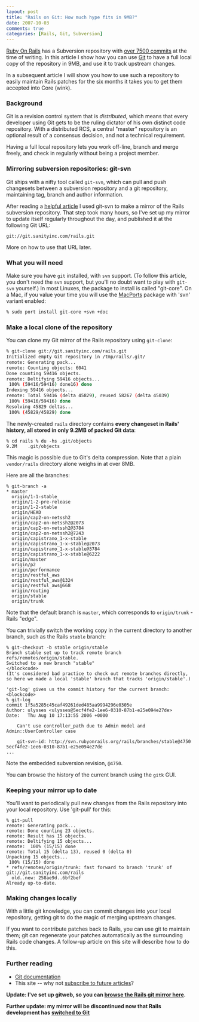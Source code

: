 ```yaml
---
layout: post
title: "Rails on Git: How much hype fits in 9MB?"
date: 2007-10-03
comments: true
categories: [Rails, Git, Subversion]
---
```


[Ruby On Rails](http://www.rubyonrails.org/) has a Subversion
repository with
[over 7500 commits](http://dev.rubyonrails.org/timeline) at the time
of writing. In this article I show how you can use
[Git](http://git.or.cz) to have a full local copy of the repository in
9MB, and use it to track upstream changes.

In a subsequent article I will show you how to use such a repository
to easily maintain Rails patches for the six months it takes you to
get them accepted into Core (wink).

<!-- more -->

### Background

Git is a revision control system that is *distributed*, which means that
every developer using Git gets to be the ruling dictator of his own
distinct code repository. With a distributed RCS, a central "master"
repository is an optional result of a consensus decision, and not a
technical requirement.

Having a full local repository lets you work off-line, branch and
merge freely, and check in regularly without being a project member.

### Mirroring subversion repositories: git-svn

Git ships with a nifty tool called `git-svn`, which can pull and push
changesets between a subversion repository and a git repository,
maintaining tag, branch and author information.

After reading a
[helpful article](http://utsl.gen.nz/talks/git-svn/intro.html) I used
git-svn to make a mirror of the Rails subversion repository. That step
took many hours, so I've set up my mirror to update itself regularly
throughout the day, and published it at the following Git URL:

```
git://git.sanityinc.com/rails.git
```

More on how to use that URL later.

### What you will need

Make sure you have `git` installed, with `svn` support.  (To follow
this article, you don't need the `svn` support, but you'll no doubt
want to play with `git-svn` yourself.)  In most Linuxes, the package
to install is called "git-core".  On a Mac, if you value your time you
will use the [MacPorts](http://www.macports.org/) package
with 'svn' variant enabled:

```bash
% sudo port install git-core +svn +doc
```

### Make a local clone of the repository

You can clone my Git mirror of the Rails repository using `git-clone`:

```bash
% git-clone git://git.sanityinc.com/rails.git
Initialized empty Git repository in /tmp/rails/.git/
remote: Generating pack...
remote: Counting objects: 6041
Done counting 59416 objects.
remote: Deltifying 59416 objects...
 100% (59416/59416) done16) done
Indexing 59416 objects...
remote: Total 59416 (delta 45829), reused 58267 (delta 45039)
 100% (59416/59416) done
Resolving 45829 deltas...
 100% (45829/45829) done
```

The newly-created `rails` directory contains **every changeset in
Rails' history, all stored in only 9.2MB of packed Git data**:

```
% cd rails % du -hs .git/objects
9.2M    .git/objects
```

This magic is possible due to Git's delta compression.  Note that a
plain `vendor/rails` directory alone weighs in at over 8MB.

Here are all the branches:

```
% git-branch -a
* master
  origin/1-1-stable
  origin/1-2-pre-release
  origin/1-2-stable
  origin/HEAD
  origin/cap2-on-netssh2
  origin/cap2-on-netssh2@2073
  origin/cap2-on-netssh2@3784
  origin/cap2-on-netssh2@7243
  origin/capistrano_1-x-stable
  origin/capistrano_1-x-stable@2073
  origin/capistrano_1-x-stable@3784
  origin/capistrano_1-x-stable@6222
  origin/master
  origin/p2
  origin/performance
  origin/restful_aws
  origin/restful_aws@1324
  origin/restful_aws@668
  origin/routing
  origin/stable
  origin/trunk
```

Note that the default branch is `master`, which corresponds to `origin/trunk` - Rails "edge".

You can trivially switch the working copy in the current directory to another branch, such as the Rails `stable` branch:

```
% git-checkout -b stable origin/stable
Branch stable set up to track remote branch refs/remotes/origin/stable.
Switched to a new branch "stable"
</blockcode>
(It's considered bad practice to check out remote branches directly, so here we made a local 'stable' branch that tracks 'origin/stable'.)

'git-log' gives us the commit history for the current branch:
<blockcode>
% git-log
commit 1f5a5285c45caf49261ded485aa9994296e0305e
Author: ulysses <ulysses@5ecf4fe2-1ee6-0310-87b1-e25e094e27de>
Date:   Thu Aug 10 17:13:55 2006 +0000

    Can't use controller_path due to Admin model and Admin::UserController case

    git-svn-id: http://svn.rubyonrails.org/rails/branches/stable@4750 5ecf4fe2-1ee6-0310-87b1-e25e094e27de
...
```

Note the embedded subversion revision, `@4750`.

You can browse the history of the current branch using the `gitk` GUI.

### Keeping your mirror up to date

You'll want to periodically pull new changes from the Rails repository into your local repository.  Use 'git-pull' for this:

```
% git-pull
remote: Generating pack...
remote: Done counting 23 objects.
remote: Result has 15 objects.
remote: Deltifying 15 objects...
remote:  100% (15/15) done
remote: Total 15 (delta 13), reused 0 (delta 0)
Unpacking 15 objects...
 100% (15/15) done
* refs/remotes/origin/trunk: fast forward to branch 'trunk' of git://git.sanityinc.com/rails
  old..new: 258ae9d..6bf2bef
Already up-to-date.
```

### Making changes locally

With a little git knowledge, you can commit changes into your local
repository, getting git to do the magic of merging upstream changes.

If you want to contribute patches back to Rails, you can use git to
maintain them; git can regenerate your patches automatically as the
surrounding Rails code changes. A follow-up article on this site will
describe how to do this.

### Further reading

- [Git documentation](http://git.or.cz/gitwiki/GitDocumentation)
- This site -- why not
    [subscribe to future articles](http://www.sanityinc.com/)?

**Update: I've set up gitweb, so you can
[browse the Rails git mirror here](http://git.sanityinc.com/?p=rails.git;a=summary).**

**Further update: my mirror will be discontinued now that Rails
development has [switched to Git](http://github.com/rails/rails)**
